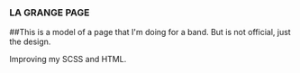 ### LA GRANGE PAGE

##This is a model of a page that I'm doing for a band. But is not official, just the design.

Improving my SCSS and HTML. 